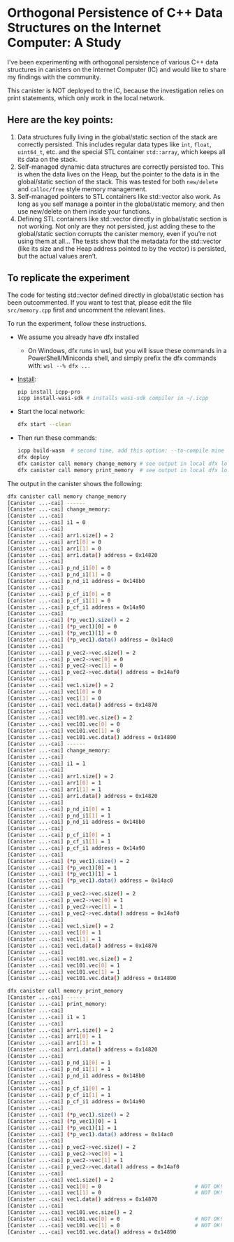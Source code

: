 # Orthogonal Persistence of C++ Data Structures on the Internet Computer: A Study

I've been experimenting with orthogonal persistence of various C++ data structures in canisters on the Internet Computer (IC) and would like to share my findings with the community.

This canister is NOT deployed to the IC, because the investigation relies on print statements, which only work in the local network.

## Here are the key points:

1. Data structures fully living in the global/static section of the stack are correctly persisted. This includes regular data types like `int`, `float`, `uint64_t`, etc. and the special STL container `std::array`, which keeps all its data on the stack.
2. Self-managed dynamic data structures are correctly persisted too. This is when the data lives on the Heap, but the pointer to the data is in the global/static section of the stack. This was tested for both `new/delete` and `calloc/free` style memory management.
3. Self-managed pointers to STL containers like std::vector also work. As long as you self manage a pointer in the global/static memory, and then use new/delete on them inside your functions.
4. Defining STL containers like std::vector directly in global/static section is not working. Not only are they not persisted, just adding these to the global/static section corrupts the canister memory, even if you’re not using them at all… The tests show that the metadata for the std::vector (like its size and the Heap address pointed to by the vector) is persisted, but the actual values aren’t.

## To replicate the experiment

The code for testing std::vector defined directly in global/static section has been outcommented. If you want to test that, please edit the file `src/memory.cpp` first and uncomment the relevant lines.

To run the experiment, follow these instructions. 

 - We assume you already have dfx installed
   - On Windows, dfx runs in wsl, but you will issue these commands in a PowerShell/Miniconda shell, and simply prefix the dfx commands with: `wsl --% dfx ...`

- [Install](https://docs.icpp.world/installation.html):  
  ```bash
  pip install icpp-pro
  icpp install-wasi-sdk # installs wasi-sdk compiler in ~/.icpp
  ```
- Start the local network:
  ```bash
  dfx start --clean
  ```
- Then run these commands:
  ```bash
  icpp build-wasm  # second time, add this option: --to-compile mine
  dfx deploy
  dfx canister call memory change_memory # see output in local dfx log window
  dfx canister call memory print_memory  # see output in local dfx log window
  ```

The output in the canister shows the following:

```bash
dfx canister call memory change_memory
[Canister ...-cai] ------
[Canister ...-cai] change_memory:
[Canister ...-cai]  
[Canister ...-cai] i1 = 0
[Canister ...-cai]  
[Canister ...-cai] arr1.size() = 2
[Canister ...-cai] arr1[0] = 0
[Canister ...-cai] arr1[1] = 0
[Canister ...-cai] arr1.data() address = 0x14820
[Canister ...-cai]  
[Canister ...-cai] p_nd_i1[0] = 0
[Canister ...-cai] p_nd_i1[1] = 0
[Canister ...-cai] p_nd_i1 address = 0x148b0
[Canister ...-cai]  
[Canister ...-cai] p_cf_i1[0] = 0
[Canister ...-cai] p_cf_i1[1] = 0
[Canister ...-cai] p_cf_i1 address = 0x14a90
[Canister ...-cai]  
[Canister ...-cai] (*p_vec1).size() = 2
[Canister ...-cai] (*p_vec1)[0] = 0
[Canister ...-cai] (*p_vec1)[1] = 0
[Canister ...-cai] (*p_vec1).data() address = 0x14ac0
[Canister ...-cai]  
[Canister ...-cai] p_vec2->vec.size() = 2
[Canister ...-cai] p_vec2->vec[0] = 0
[Canister ...-cai] p_vec2->vec[1] = 0
[Canister ...-cai] p_vec2->vec.data() address = 0x14af0
[Canister ...-cai]  
[Canister ...-cai] vec1.size() = 2
[Canister ...-cai] vec1[0] = 0
[Canister ...-cai] vec1[1] = 0
[Canister ...-cai] vec1.data() address = 0x14870
[Canister ...-cai]  
[Canister ...-cai] vec101.vec.size() = 2
[Canister ...-cai] vec101.vec[0] = 0
[Canister ...-cai] vec101.vec[1] = 0
[Canister ...-cai] vec101.vec.data() address = 0x14890
[Canister ...-cai] ------
[Canister ...-cai] change_memory:
[Canister ...-cai]  
[Canister ...-cai] i1 = 1
[Canister ...-cai]  
[Canister ...-cai] arr1.size() = 2
[Canister ...-cai] arr1[0] = 1
[Canister ...-cai] arr1[1] = 1
[Canister ...-cai] arr1.data() address = 0x14820
[Canister ...-cai]  
[Canister ...-cai] p_nd_i1[0] = 1
[Canister ...-cai] p_nd_i1[1] = 1
[Canister ...-cai] p_nd_i1 address = 0x148b0
[Canister ...-cai]  
[Canister ...-cai] p_cf_i1[0] = 1
[Canister ...-cai] p_cf_i1[1] = 1
[Canister ...-cai] p_cf_i1 address = 0x14a90
[Canister ...-cai]  
[Canister ...-cai] (*p_vec1).size() = 2
[Canister ...-cai] (*p_vec1)[0] = 1
[Canister ...-cai] (*p_vec1)[1] = 1
[Canister ...-cai] (*p_vec1).data() address = 0x14ac0
[Canister ...-cai]  
[Canister ...-cai] p_vec2->vec.size() = 2
[Canister ...-cai] p_vec2->vec[0] = 1
[Canister ...-cai] p_vec2->vec[1] = 1
[Canister ...-cai] p_vec2->vec.data() address = 0x14af0
[Canister ...-cai]  
[Canister ...-cai] vec1.size() = 2
[Canister ...-cai] vec1[0] = 1
[Canister ...-cai] vec1[1] = 1
[Canister ...-cai] vec1.data() address = 0x14870
[Canister ...-cai]  
[Canister ...-cai] vec101.vec.size() = 2
[Canister ...-cai] vec101.vec[0] = 1
[Canister ...-cai] vec101.vec[1] = 1
[Canister ...-cai] vec101.vec.data() address = 0x14890
```

```bash
dfx canister call memory print_memory
[Canister ...-cai] ------
[Canister ...-cai] print_memory:
[Canister ...-cai]  
[Canister ...-cai] i1 = 1
[Canister ...-cai]  
[Canister ...-cai] arr1.size() = 2
[Canister ...-cai] arr1[0] = 1
[Canister ...-cai] arr1[1] = 1
[Canister ...-cai] arr1.data() address = 0x14820
[Canister ...-cai]  
[Canister ...-cai] p_nd_i1[0] = 1
[Canister ...-cai] p_nd_i1[1] = 1
[Canister ...-cai] p_nd_i1 address = 0x148b0
[Canister ...-cai]  
[Canister ...-cai] p_cf_i1[0] = 1
[Canister ...-cai] p_cf_i1[1] = 1
[Canister ...-cai] p_cf_i1 address = 0x14a90
[Canister ...-cai]  
[Canister ...-cai] (*p_vec1).size() = 2
[Canister ...-cai] (*p_vec1)[0] = 1
[Canister ...-cai] (*p_vec1)[1] = 1
[Canister ...-cai] (*p_vec1).data() address = 0x14ac0
[Canister ...-cai]  
[Canister ...-cai] p_vec2->vec.size() = 2
[Canister ...-cai] p_vec2->vec[0] = 1
[Canister ...-cai] p_vec2->vec[1] = 1
[Canister ...-cai] p_vec2->vec.data() address = 0x14af0
[Canister ...-cai]  
[Canister ...-cai] vec1.size() = 2
[Canister ...-cai] vec1[0] = 0                              # NOT OK!
[Canister ...-cai] vec1[1] = 0                              # NOT OK!
[Canister ...-cai] vec1.data() address = 0x14870
[Canister ...-cai]  
[Canister ...-cai] vec101.vec.size() = 2
[Canister ...-cai] vec101.vec[0] = 0                        # NOT OK!
[Canister ...-cai] vec101.vec[1] = 0                        # NOT OK!
[Canister ...-cai] vec101.vec.data() address = 0x14890
```
